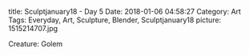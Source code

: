 title: Sculptjanuary18 - Day 5
Date: 2018-01-06 04:58:27
Category: Art
Tags: Everyday, Art, Sculpture, Blender, Sculptjanuary18
picture: 1515214707.jpg

Creature: Golem
